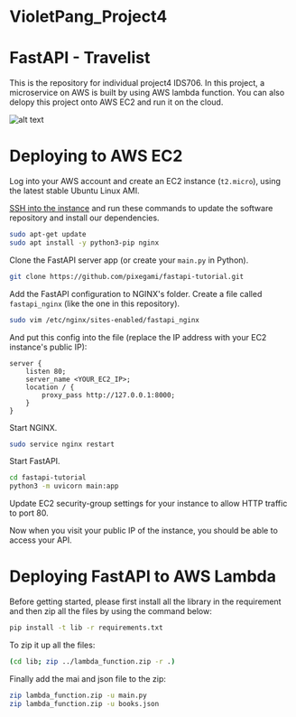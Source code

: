 # VioletPang_Project4
# FastAPI - Travelist

This is the repository for individual project4 IDS706. In this project, a microservice on AWS is built by using AWS lambda function. 
You can also delopy this project onto AWS EC2 and run it on the cloud. 

![alt text](https://user-images.githubusercontent.com/65413798/204110894-6e32ebfc-b521-43eb-8fa1-ba6b09b2c341.png)

# Deploying to AWS EC2

Log into your AWS account and create an EC2 instance (`t2.micro`), using the latest stable
Ubuntu Linux AMI.

[SSH into the instance](https://aws.amazon.com/blogs/compute/new-using-amazon-ec2-instance-connect-for-ssh-access-to-your-ec2-instances/) and run these commands to update the software repository and install
our dependencies.

```bash
sudo apt-get update
sudo apt install -y python3-pip nginx
```

Clone the FastAPI server app (or create your `main.py` in Python).

```bash
git clone https://github.com/pixegami/fastapi-tutorial.git
```

Add the FastAPI configuration to NGINX's folder. Create a file called `fastapi_nginx` (like the one in this repository).

```bash
sudo vim /etc/nginx/sites-enabled/fastapi_nginx
```

And put this config into the file (replace the IP address with your EC2 instance's public IP):

```
server {
    listen 80;   
    server_name <YOUR_EC2_IP>;    
    location / {        
        proxy_pass http://127.0.0.1:8000;    
    }
}
```


Start NGINX.

```bash
sudo service nginx restart
```

Start FastAPI.

```bash
cd fastapi-tutorial
python3 -m uvicorn main:app
```

Update EC2 security-group settings for your instance to allow HTTP traffic to port 80.

Now when you visit your public IP of the instance, you should be able to access your API.

# Deploying FastAPI to AWS Lambda

Before getting started, please first install all the library in the requirement and then zip all the files by using the command below: 

```bash
pip install -t lib -r requirements.txt
```

To zip it up all the files: 

```bash
(cd lib; zip ../lambda_function.zip -r .)
```

Finally add the mai and json file to the zip: 

```bash
zip lambda_function.zip -u main.py
zip lambda_function.zip -u books.json
```
